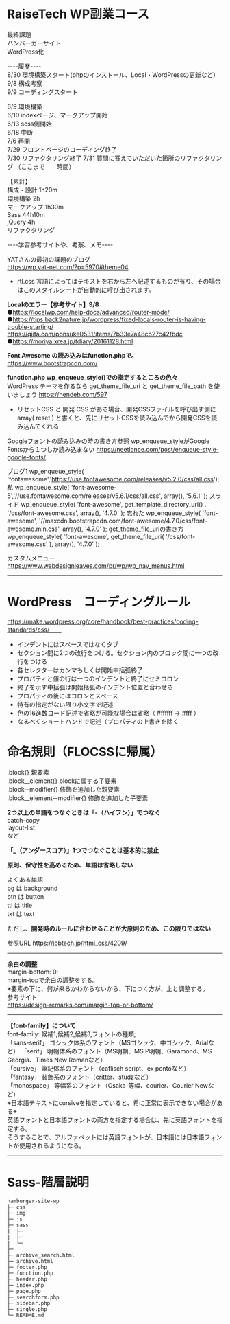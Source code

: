 # RaiseTech WP副業コース  
最終課題  
ハンバーガーサイト  
WordPress化  

----履歴----  
8/30    環境構築スタート(phpのインストール、Local・WordPressの更新など）
9/8     構成考察  
9/9     コーディングスタート  



6/9     環境構築  
6/10    indexページ、マークアップ開始  
6/13    scss側開始  
6/18    中断  
7/6     再開  
7/29    フロントページのコーディング終了  
7/30    リファクタリング終了
7/31    質問に答えていただいた箇所のリファクタリング
（ここまで　　時間）  

【累計】  
構成・設計        1h20m  
環境構築          2h  
マークアップ      1h30m  
Sass             44h10m  
jQuery           4h  
リファクタリング  




----学習参考サイトや、考察、メモ----  

YATさんの最初の課題のブログ  
https://wp.yat-net.com/?p=5970#theme04  

- rtl.css 言語によってはテキストを右から左へ記述するものが有り、その場合はこのスタイルシートが自動的に呼び出されます。

**Localのエラー【参考サイト】9/8**  
●https://localwp.com/help-docs/advanced/router-mode/  
●https://tips.back2nature.jp/wordpress/fixed-locals-router-is-having-trouble-starting/  
https://qiita.com/ponsuke0531/items/7b33e7a48cb27c42fbdc  
●https://moriya.xrea.jp/tdiary/20161128.html  

**Font Awesome の読み込みはfunction.phpで。**  
https://www.bootstrapcdn.com/  


**function.php  wp_enqueue_style()での指定するところの色々**  
WordPress テーマを作るなら get_theme_file_uri と get_theme_file_path を使いましょう
https://nendeb.com/597
- リセットCSS と 開発 CSS がある場合、開発CSSファイルを呼び出す側に array( reset ) と書くと、先にリセットCSSを読み込んでから開発CSSを読み込んでくれる

Googleフォントの読み込みの時の書き方参照
wp_enqueue_styleがGoogle Fontsから１つしか読み込まない
https://neetlance.com/post/enqueue-style-google-fonts/

ブログ1
wp_enqueue_style( 'fontawesome','https://use.fontawesome.com/releases/v5.2.0/css/all.css');
私
wp_enqueue_style( 'font-awesome-5','//use.fontawesome.com/releases/v5.6.1/css/all.css', array(), '5.6.1' );
スライド
wp_enqueue_style( 'font-awesome', get_template_directory_uri() . '/css/font-awesome.css', array(), '4.7.0' );
忘れた
wp_enqueue_style( 'font-awesome', '//maxcdn.bootstrapcdn.com/font-awesome/4.7.0/css/font-awesome.min.css', array(), '4.7.0' );
get_theme_file_uriの書き方
wp_enqueue_style( 'font-awesome', get_theme_file_uri( '/css/font-awesome.css' ), array(), '4.7.0' );


カスタムメニュー  
https://www.webdesignleaves.com/pr/wp/wp_nav_menus.html  








***




# WordPress　コーディングルール
https://make.wordpress.org/core/handbook/best-practices/coding-standards/css/　　

- インデントにはスペースではなくタブ
- セクション間に2つの改行をつける。セクション内のブロック間に一つの改行をつける
- 各セレクターはカンマもしくは開始中括弧終了
- プロパティと値の行は一つのインデントと終了にセミコロン
- 終了を示す中括弧は開始括弧のインデント位置と合わせる
- プロパティの後にはコロンとスペース
- 特有の指定がない限り小文字で記述
- 色の16進数コード記述で省略が可能な場合は省略（ #ffffff → #fff ）
- なるべくショートハンドで記述（プロパティの上書きを除く









# 命名規則（FLOCSSに帰属）

.block{}                    親要素  
.block__element{}           blockに属する子要素  
.block--modifier{}          修飾を追加した親要素  
.block__element--modifier{} 修飾を追加した子要素  

**2つ以上の単語をつなぐときは「-（ハイフン）」でつなぐ**  
catch-copy  
layout-list  
など  

**「_（アンダースコア）」1つでつなぐことは基本的に禁止**

**原則、保守性を高めるため、単語は省略しない**

よくある単語  
    bg  は  background  
    btn は  button  
    ttl は  title  
    txt は  text  

ただし、**開発時のルールに合わせることが大原則のため、この限りではない**


参照URL https://jobtech.jp/html_css/4209/
***


**余白の調整**  
margin-bottom: 0;  
margin-topで余白の調整をする。  
※要素の下に、何が来るかわからないから、下につく方が、上と調整する。  
参考サイト  
https://design-remarks.com/margin-top-or-bottom/  
***

**【font-family】について**  
    font-family: 候補1,候補2,候補3,フォントの種類;  
        「sans-serif」  ゴシック体系のフォント（MSゴシック、中ゴシック、Arialなど）
        「serif」       明朝体系のフォント（MS明朝、MS P明朝、Garamond、MS Georgia、Times New Romanなど）  
        「cursive」     筆記体系のフォント（caflisch script、ex pontoなど）  
        「fantasy」     装飾系のフォント（critter、studzなど）  
        「monospace」   等幅系のフォント（Osaka-等幅、courier、Courier Newなど）  
    ※日本語テキストにcursiveを指定していると、希に正常に表示できない場合がある※  
    英語フォントと日本語フォントの両方を指定する場合は、先に英語フォントを指定する。  
    そうすることで、アルファベットには英語フォントが、日本語には日本語フォントが使用されるようになる。  
***


# Sass-階層説明
```
hamburger-site-wp
├─ css
├─ img
├─ js
├─ sass
|  ├─
|  ├─
|  └─
├─ 
├─ archive_search.html
├─ archive.html
├─ footer.php
├─ function.php
├─ header.php
├─ index.php
├─ page.php
├─ searchform.php
├─ sidebar.php
├─ single.php
└─ README.md
```